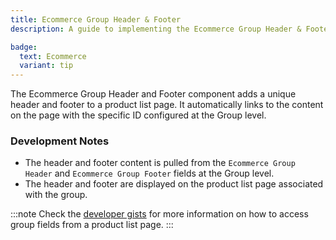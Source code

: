 ```yaml
---
title: Ecommerce Group Header & Footer
description: A guide to implementing the Ecommerce Group Header & Footer element

badge:
  text: Ecommerce
  variant: tip
---
```


The Ecommerce Group Header and Footer component adds a unique header and footer to a product list page. It automatically links to the content on the page with the specific ID configured at the Group level.

### Development Notes
- The header and footer content is pulled from the `Ecommerce Group Header` and `Ecommerce Group Footer` fields at the Group level.
- The header and footer are displayed on the product list page associated with the group.

:::note
Check the [developer gists](/ignite/developer-gists/developer-ecommerce-gists#how-to-access-group-fields-from-a-product-list-page) for more information on how to access group fields from a product list page.
:::